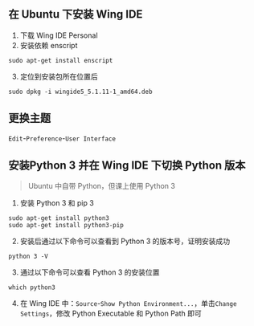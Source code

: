## 在 Ubuntu 下安装 Wing IDE
1. 下载 Wing IDE Personal
2. 安装依赖 enscript
```
sudo apt-get install enscript
```
3. 定位到安装包所在位置后
```
sudo dpkg -i wingide5_5.1.11-1_amd64.deb
```
## 更换主题
`Edit`-`Preference`-`User Interface`
## 安装Python 3 并在 Wing IDE 下切换 Python 版本
> Ubuntu 中自带 Python，但课上使用 Python 3
1. 安装 Python 3 和 pip 3
```
sudo apt-get install python3
sudo apt-get install python3-pip
```
2. 安装后通过以下命令可以查看到 Python 3 的版本号，证明安装成功
```
python 3 -V
```
3. 通过以下命令可以查看 Python 3 的安装位置
```
which python3
```
4. 在 Wing IDE 中：`Source`-`Show Python Environment...`，单击`Change Settings`，修改 Python Executable 和 Python Path 即可
